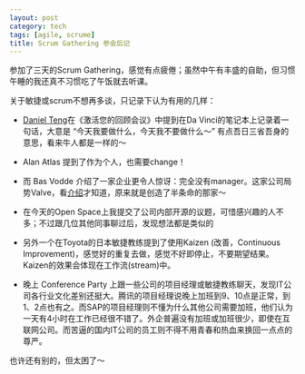 ```yaml
---
layout: post
category: tech
tags: [agile, scrume]
title: Scrum Gathering 参会后记
---
```


参加了三天的Scrum Gathering，感觉有点疲倦；虽然中午有丰盛的自助，但习惯午睡的我还真不习惯吃了午饭就去听课。

关于敏捷或scrum不想再多谈，只记录下认为有用的几样：

+ [Daniel Teng](http://www.danielteng.com/)在《激活您的回顾会议》中提到在Da Vinci的笔记本上记录着一句话，大意是 “今天我要做什么，今天我不要做什么～” 有点吾日三省吾身的意思，看来牛人都是一样的～

+ Alan Atlas 提到了作为个人，也需要change！

+ 而 Bas Vodde 介绍了一家企业更令人惊讶：完全没有manager。这家公司局势Valve，看[介绍](http://blog.jobbole.com/19390/)才知道，原来就是创造了半条命的那家～

+ 在今天的Open Space上我提交了公司内部开源的议题，可惜感兴趣的人不多；不过跟几位其他同事聊过后，发现想法都是类似的

+ 另外一个在Toyota的日本敏捷教练提到了使用Kaizen (改善，Continuous Improvement)，感觉好的重复去做，感觉不好即停止，不要期望结果。Kaizen的效果会体现在工作流(stream)中。

+ 晚上 Conference Party 上跟一些公司的项目经理或敏捷教练聊天，发现IT公司各行业文化差别还挺大。腾讯的项目经理说晚上加班到9、10点是正常，到1、2点也有之。而SAP的项目经理则不懂为什么其他公司需要加班，他们认为一天有4小时在工作已经很不错了。外企普遍没有加班或加班很少，即使在互联网公司。而苦逼的国内IT公司的员工则不得不用青春和热血来换回一点点的尊严。

也许还有别的，但太困了～
